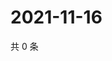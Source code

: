 # 2021-11-16

共 0 条

<!-- BEGIN WEIBO -->
<!-- 最后更新时间 Tue Nov 16 2021 19:09:36 GMT+0800 (China Standard Time) -->

<!-- END WEIBO -->
